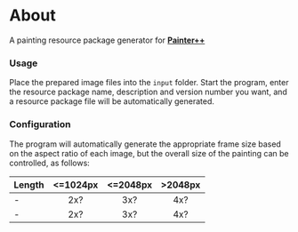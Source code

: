 # About

A painting resource package generator for **[Painter++](https://www.curseforge.com/minecraft/mc-mods/paintings)**

### Usage

Place the prepared image files into the `input` folder.
Start the program, enter the resource package name, description and version number you want, and a resource package file will be automatically generated.

### Configuration
The program will automatically generate the appropriate frame size based on the aspect ratio of each image, but the overall size of the painting can be controlled, as follows:

| Length | <=1024px | <=2048px | >2048px
|-| :-: | :-: | :-: |
|-| 2x? | 3x? | 4x? |
|-| 2x? | 3x? | 4x? |